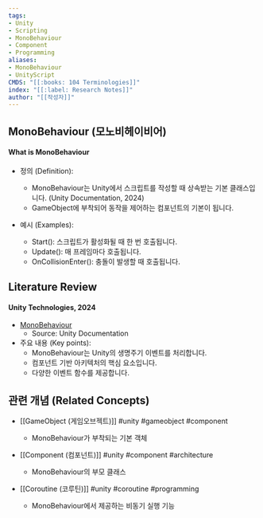 ```yaml
---
tags:
- Unity
- Scripting
- MonoBehaviour
- Component
- Programming
aliases:
- MonoBehaviour
- UnityScript
CMDS: "[[:books: 104 Terminologies]]" 
index: "[[:label: Research Notes]]"
author: "[[작성자]]" 
---
```


## MonoBehaviour (모노비헤이비어)

#### What is MonoBehaviour

- 정의 (Definition):
	- MonoBehaviour는 Unity에서 스크립트를 작성할 때 상속받는 기본 클래스입니다. (Unity Documentation, 2024)
	- GameObject에 부착되어 동작을 제어하는 컴포넌트의 기본이 됩니다.

- 예시 (Examples):
	- Start(): 스크립트가 활성화될 때 한 번 호출됩니다.
	- Update(): 매 프레임마다 호출됩니다.
	- OnCollisionEnter(): 충돌이 발생할 때 호출됩니다.

## Literature Review

#### Unity Technologies, 2024
- [MonoBehaviour](https://docs.unity3d.com/ScriptReference/MonoBehaviour.html)
	- Source: Unity Documentation
- 주요 내용 (Key points):
	- MonoBehaviour는 Unity의 생명주기 이벤트를 처리합니다.
	- 컴포넌트 기반 아키텍처의 핵심 요소입니다.
	- 다양한 이벤트 함수를 제공합니다.

## 관련 개념 (Related Concepts)

- [[GameObject (게임오브젝트)]] #unity #gameobject #component
	- MonoBehaviour가 부착되는 기본 객체

- [[Component (컴포넌트)]] #unity #component #architecture
	- MonoBehaviour의 부모 클래스

- [[Coroutine (코루틴)]] #unity #coroutine #programming
	- MonoBehaviour에서 제공하는 비동기 실행 기능 